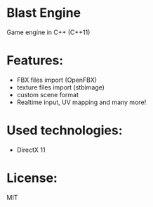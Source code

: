 # Blast Engine

Game engine in C++ (C++11)

# Features:
- FBX files import (OpenFBX)
- texture files import (stbimage)
- custom scene format
- Realtime input, UV mapping and many more!

# Used technologies:
- DirectX 11

# License:
MIT